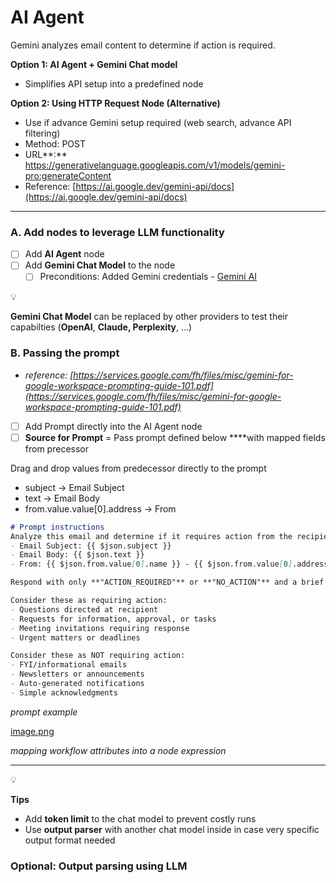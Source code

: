 # AI Agent

Gemini analyzes email content to determine if action is required.

**Option 1: AI Agent + Gemini Chat model**

- Simplifies API setup into a predefined node

**Option 2: Using HTTP Request Node (Alternative)**

- Use if advance Gemini setup required (web search, advance API filtering)
- Method: POST
- URL**:** https://generativelanguage.googleapis.com/v1/models/gemini-pro:generateContent
- Reference: [https://ai.google.dev/gemini-api/docs](https://ai.google.dev/gemini-api/docs)

---

### **A. Add nodes to leverage LLM functionality**

- [ ]  Add **AI Agent** node
- [ ]  Add **Gemini Chat Model** to the node
    - [ ]  Preconditions: Added Gemini credentials  - [Gemini AI](https://coda.io/d/_d3PFXo2bENf/_surMv)

<aside>
💡

**Gemini Chat Model** can be replaced by other providers to test their capabilties (**OpenAI**, **Claude, Perplexity**, …)

</aside>

### **B. Passing the prompt**

- *reference: [https://services.google.com/fh/files/misc/gemini-for-google-workspace-prompting-guide-101.pdf](https://services.google.com/fh/files/misc/gemini-for-google-workspace-prompting-guide-101.pdf)*
- [ ]  Add Prompt directly into the AI Agent node
- [ ]  **Source for Prompt** = Pass prompt defined below ****with mapped fields from precessor

Drag and drop values from predecessor directly to the prompt

- subject → Email Subject
- text -> Email Body
- from.value.value[0].address → From

```markdown
# Prompt instructions
Analyze this email and determine if it requires action from the recipient.
- Email Subject: {{ $json.subject }}
- Email Body: {{ $json.text }}
- From: {{ $json.from.value[0].name }} - {{ $json.from.value[0].address }}

Respond with only **"ACTION_REQUIRED"** or **"NO_ACTION"** and a brief reason.

Consider these as requiring action:
- Questions directed at recipient
- Requests for information, approval, or tasks
- Meeting invitations requiring response
- Urgent matters or deadlines

Consider these as NOT requiring action:
- FYI/informational emails
- Newsletters or announcements
- Auto-generated notifications
- Simple acknowledgments

```

*prompt example*

[image.png](https://codahosted.io/docs/3PFXo2bENf/blobs/bl-WRzkrs-mR6/99fb29aa18a091ff56582f3f9e3617bc7104c8e78a64b01afe5cd6dc3dd8cfade0abdf7433eaf731f78a3fbee61779638cbf7a9373f44afaeb88126a67a28c749dd21ee0266a732838d581fde3fd47f4c69ae8c0c0f24d4577c58614ddd94a4c00109795)

*mapping workflow attributes into a node expression*

---

<aside>
💡

**Tips**

- Add **token limit** to the chat model to prevent costly runs
- Use **output parser** with another chat model inside in case very specific output format needed
</aside>

### Optional: Output parsing using LLM